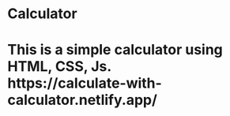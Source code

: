 # Calculator
<!DOCTYPE html>
<html lang="en">
<head>
	<meta charset="UTF-8">
	<meta http-equiv="X-UA-Compatible" content="IE=edge">
	<meta name="viewport" content="width=device-width, initial-scale=1.0">
	<title>Simple Calculator</title>
</head>
<body>
	<h1>This is a simple calculator using HTML, CSS, Js.<br>https://calculate-with-calculator.netlify.app/</h1>
</body>
</html>

